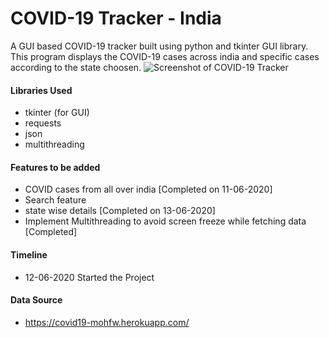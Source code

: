 # COVID-19 Tracker - India
A GUI based COVID-19 tracker built using python and tkinter GUI library. This program displays the COVID-19 cases across india and specific cases according to the state choosen.
![Screenshot of COVID-19 Tracker](https://github.com/siva222r/COVID-19-Tracker---India/blob/master/Screenshot%20COVID-19%20Tracker.png?raw=true)

#### Libraries Used
- tkinter (for GUI)
- requests
- json
- multithreading

#### Features to be added
- COVID cases from all over india [Completed on 11-06-2020]
- Search feature
- state wise details [Completed on 13-06-2020]
- Implement Multithreading to avoid screen freeze while fetching data [Completed]

#### Timeline
- 12-06-2020  Started the Project

#### Data Source
- https://covid19-mohfw.herokuapp.com/
